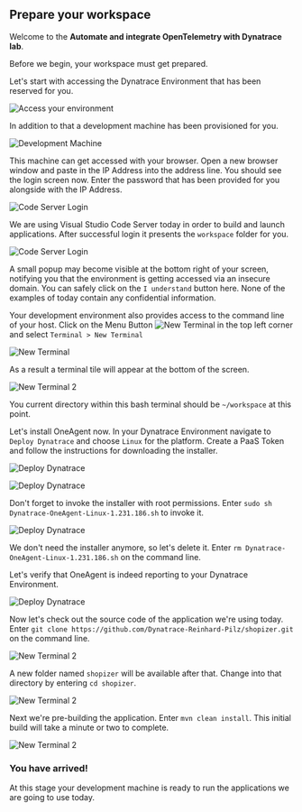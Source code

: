 ## Prepare your workspace

Welcome to the **Automate and integrate OpenTelemetry with Dynatrace lab**.

Before we begin, your workspace must get prepared.

Let's start with accessing the Dynatrace Environment that has been reserved for you.

![Access your environment](../../assets/images/access_environment.png)

In addition to that a development machine has been provisioned for you.

![Development Machine](../../assets/images/ubuntu.png)

This machine can get accessed with your browser. Open a new browser window and paste in the IP Address into the address line. You should see the login screen now. Enter the password that has been provided for you alongside with the IP Address.

![Code Server Login](../../assets/images/code-server-login.png)

We are using Visual Studio Code Server today in order to build and launch applications. After successful login it presents the ``workspace`` folder for you.

![Code Server Login](../../assets/images/vs-code-first.png)

A small popup may become visible at the bottom right of your screen, notifying you that the environment is getting accessed via an insecure domain. You can safely click on the ``I understand`` button here. None of the examples of today contain any confidential information.

Your development environment also provides access to the command line of your host. Click on the Menu Button ![New Terminal](../../assets/images/menu-button.png) in the top left corner and select ``Terminal > New Terminal`` 

![New Terminal](../../assets/images/new-terminal.png)

As a result a terminal tile will appear at the bottom of the screen.

![New Terminal 2](../../assets/images/new-terminal-2.png)

You current directory within this bash terminal should be ``~/workspace`` at this point.

Let's install OneAgent now. In your Dynatrace Environment navigate to ``Deploy Dynatrace`` and choose ``Linux`` for the platform. Create a PaaS Token and follow the instructions for downloading the installer.

![Deploy Dynatrace](../../assets/images/deploy-dynatrace.png)

![Deploy Dynatrace](../../assets/images/deploy-dynatrace-2.png)

Don't forget to invoke the installer with root permissions. Enter ``sudo sh Dynatrace-OneAgent-Linux-1.231.186.sh`` to invoke it.

![Deploy Dynatrace](../../assets/images/deploy-dynatrace-3.png)

We don't need the installer anymore, so let's delete it. Enter ``rm Dynatrace-OneAgent-Linux-1.231.186.sh`` on the command line.

Let's verify that OneAgent is indeed reporting to your Dynatrace Environment.

![Deploy Dynatrace](../../assets/images/hosts.png)

Now let's check out the source code of the application we're using today. Enter ``git clone https://github.com/Dynatrace-Reinhard-Pilz/shopizer.git`` on the command line.

![New Terminal 2](../../assets/images/git-clone.png)

A new folder named ``shopizer`` will be available after that. Change into that directory by entering ``cd shopizer``.

![New Terminal 2](../../assets/images/cd-shopizer.png)

Next we're pre-building the application. Enter ``mvn clean install``. This initial build will take a minute or two to complete.

![New Terminal 2](../../assets/images/mvn-clean-install.png)

### You have arrived!
At this stage your development machine is ready to run the applications we are going to use today.
